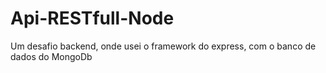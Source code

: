 # Api-RESTfull-Node
Um desafio backend, onde usei o framework do express, com o banco de dados do MongoDb

